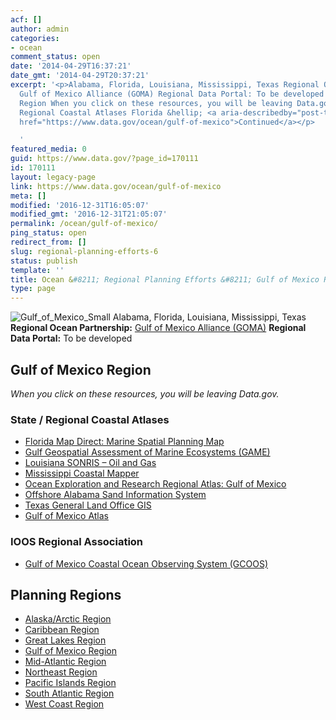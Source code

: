 ```yaml
---
acf: []
author: admin
categories:
- ocean
comment_status: open
date: '2014-04-29T16:37:21'
date_gmt: '2014-04-29T20:37:21'
excerpt: '<p>Alabama, Florida, Louisiana, Mississippi, Texas Regional Ocean Partnership:
  Gulf of Mexico Alliance (GOMA) Regional Data Portal: To be developed Gulf of Mexico
  Region When you click on these resources, you will be leaving Data.gov. State /
  Regional Coastal Atlases Florida &hellip; <a aria-describedby="post-title-170111"
  href="https://www.data.gov/ocean/gulf-of-mexico">Continued</a></p>

  '
featured_media: 0
guid: https://www.data.gov/?page_id=170111
id: 170111
layout: legacy-page
link: https://www.data.gov/ocean/gulf-of-mexico
meta: []
modified: '2016-12-31T16:05:07'
modified_gmt: '2016-12-31T21:05:07'
permalink: /ocean/gulf-of-mexico/
ping_status: open
redirect_from: []
slug: regional-planning-efforts-6
status: publish
template: ''
title: Ocean &#8211; Regional Planning Efforts &#8211; Gulf of Mexico Region
type: page
---
```




![Gulf_of_Mexico_Small](https://s3.amazonaws.com/bsp-ocsit-prod-east-appdata/datagov/wordpress/2014/04/Gulf_of_Mexico_Small.jpg)
Alabama, Florida, Louisiana, Mississippi, Texas
**Regional Ocean Partnership:** [Gulf of Mexico Alliance (GOMA)](http://gulfofmexicoalliance.org/)
**Regional Data Portal:** To be developed



Gulf of Mexico Region
---------------------



*When you click on these resources, you will be leaving Data.gov.*


### State / Regional Coastal Atlases



* [Florida Map Direct: Marine Spatial Planning Map](http://ca.dep.state.fl.us/mapdirect/?focus=oceandata)
* [Gulf Geospatial Assessment of Marine Ecosystems (GAME)](http://myfwc.com/research/gis/game/gulf/)
* [Louisiana SONRIS – Oil and Gas](http://sonris-www.dnr.state.la.us/gis/agsweb/IE/JSViewer/index.html?TemplateID=181)
* [Mississippi Coastal Mapper](http://www.dmr.state.ms.us/ims/ims-disclaimer.htm)
* [Ocean Exploration and Research Regional Atlas: Gulf of Mexico](http://www.dmr.state.ms.us/ims/ims-disclaimer.htm)
* [Offshore Alabama Sand Information System](http://www.ogb.state.al.us/OASIS_WEB/)
* [Texas General Land Office GIS](http://www.glo.texas.gov/GLO/agency-administration/gis/gis-data.html)
* [Gulf of Mexico Atlas](http://gulfatlas.noaa.gov/)



### IOOS Regional Association



* [Gulf of Mexico Coastal Ocean Observing System (GCOOS)](http://gcoos.org/)










Planning Regions
----------------




* [Alaska/Arctic Region](/ocean/page/regional-planning/alaska-arctic "Permanent Link to Alaska/Arctic Region")
* [Caribbean Region](/ocean/page/regional-planning/caribbean "Permanent Link to Caribbean Region")
* [Great Lakes Region](/ocean/page/regional-planning/great-lakes "Permanent Link to Great Lakes Region")
* [Gulf of Mexico Region](/ocean/page/regional-planning/gulf-of-mexico "Permanent Link to Gulf of Mexico Region")
* [Mid-Atlantic Region](/ocean/page/regional-planning/mid-atlantic "Permanent Link to Mid-Atlantic Region")
* [Northeast Region](/ocean/page/regional-planning/northeast "Permanent Link to Northeast Region")
* [Pacific Islands Region](/ocean/page/regional-planning/pacific-islands "Permanent Link to Pacific Islands Region")
* [South Atlantic Region](/ocean/page/regional-planning/south-atlantic "Permanent Link to South Atlantic Region")
* [West Coast Region](/ocean/page/regional-planning/west-coast "Permanent Link to West Coast Region")








